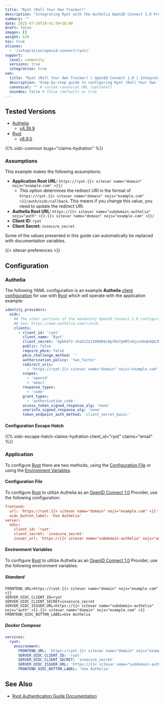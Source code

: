 ```yaml
---
title: "Ryot (Roll Your Own Tracker)"
description: "Integrating Ryot with the Authelia OpenID Connect 1.0 Provider."
summary: ""
date: 2025-07-26T19:41:59+10:00
draft: false
images: []
weight: 620
toc: true
aliases:
  - '/integration/openid-connect/ryot/'
support:
  level: community
  versions: true
  integration: true
seo:
  title: "Ryot (Roll Your Own Tracker) | OpenID Connect 1.0 | Integration"
  description: "Step-by-step guide to configuring Ryot (Roll Your Own Tracker) with OpenID Connect 1.0 for secure SSO. Enhance your login flow using Authelia’s modern identity management."
  canonical: "" # custom canonical URL (optional)
  noindex: false # false (default) or true
---
```


## Tested Versions

- [Authelia]
  - [v4.39.9](https://github.com/authelia/authelia/releases/tag/v4.39.9)
- [Ryot]
  - [v8.9.0](https://github.com/IgnisDa/ryot/releases/tag/v8.9.0)

{{% oidc-common bugs="claims-hydration" %}}

### Assumptions

This example makes the following assumptions:

- __Application Root URL:__ `https://ryot.{{< sitevar name="domain" nojs="example.com" >}}/`
  - This option determines the redirect URI in the format of
    `https://ryot.{{< sitevar name="domain" nojs="example.com" >}}/auth/oidc/callback`.
    This means if you change this value, you need to update the redirect URI.
- __Authelia Root URL:__ `https://{{< sitevar name="subdomain-authelia" nojs="auth" >}}.{{< sitevar name="domain" nojs="example.com" >}}/`
- __Client ID:__ `ryot`
- __Client Secret:__ `insecure_secret`

Some of the values presented in this guide can automatically be replaced with documentation variables.

{{< sitevar-preferences >}}

## Configuration

### Authelia

The following YAML configuration is an example __Authelia__ [client configuration] for use with [Ryot] which
will operate with the application example:

```yaml {title="configuration.yml"}
identity_providers:
  oidc:
    ## The other portions of the mandatory OpenID Connect 1.0 configuration go here.
    ## See: https://www.authelia.com/c/oidc
    clients:
      - client_id: 'ryot'
        client_name: 'Ryot'
        client_secret: '$pbkdf2-sha512$310000$c8p78n7pUMln0jzvd4aK4Q$JNRBzwAo0ek5qKn50cFzzvE9RXV88h1wJn5KGiHrD0YKtZaR/nCb2CJPOsKaPK0hjf.9yHxzQGZziziccp6Yng'  # The digest of 'insecure_secret'.
        public: false
        require_pkce: false
        pkce_challenge_method: ''
        authorization_policy: 'two_factor'
        redirect_uris:
          - 'https://ryot.{{< sitevar name="domain" nojs="example.com" >}}/api/auth'
        scopes:
          - 'openid'
          - 'email'
        response_types:
          - 'code'
        grant_types:
          - 'authorization_code'
        access_token_signed_response_alg: 'none'
        userinfo_signed_response_alg: 'none'
        token_endpoint_auth_method: 'client_secret_basic'
```

#### Configuration Escape Hatch

{{% oidc-escape-hatch-claims-hydration client_id="ryot" claims="email" %}}

### Application

To configure [Ryot] there are two methods, using the [Configuration File](#configuration-file) or using the
[Environment Variables](#environment-variables).

#### Configuration File

To configure [Ryot] to utilize Authelia as an [OpenID Connect 1.0] Provider, use the following configuration:

```toml {title="config.yaml"}
frontend:
  url: 'https://ryot.{{< sitevar name="domain" nojs="example.com" >}}'
  oidc_button_label: 'Use Authelia'
server:
  odic:
    client_id: 'ryot'
    client_secret: 'insecure_secret'
    issuer_url: 'https://{{< sitevar name="subdomain-authelia" nojs="auth" >}}.{{< sitevar name="domain" nojs="example.com" >}}'
```

#### Environment Variables

To configure [Ryot] to utilize Authelia as an [OpenID Connect 1.0] Provider, use the following environment
variables:

##### Standard

```shell {title=".env"}
FRONTEND_URL=https://ryot.{{< sitevar name="domain" nojs="example.com" >}}
SERVER_OIDC_CLIENT_ID=ryot
SERVER_OIDC_CLIENT_SECRET=insecure_secret
SERVER_OIDC_ISSUER_URL=https://{{< sitevar name="subdomain-authelia" nojs="auth" >}}.{{< sitevar name="domain" nojs="example.com" >}}
FRONTEND_OIDC_BUTTON_LABEL=Use Authelia
```

##### Docker Compose

```yaml {title="compose.yml"}
services:
  ryot:
    environment:
      FRONTEND_URL: 'https://ryot.{{< sitevar name="domain" nojs="example.com" >}}'
      SERVER_OIDC_CLIENT_ID: 'ryot'
      SERVER_OIDC_CLIENT_SECRET: 'insecure_secret'
      SERVER_OIDC_ISSUER_URL: 'https://{{< sitevar name="subdomain-authelia" nojs="auth" >}}.{{< sitevar name="domain" nojs="example.com" >}}'
      FRONTEND_OIDC_BUTTON_LABEL: 'Use Authelia'
```

## See Also

- [Ryot Authentication Guide Documentation](https://docs.ryot.io/guides/authentication.html)

[Authelia]: https://www.authelia.com
[Ryot]: https://ryot.io/
[OpenID Connect 1.0]: ../../introduction.md
[client configuration]: ../../../../configuration/identity-providers/openid-connect/clients.md
